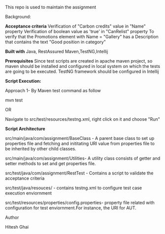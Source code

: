 This repo is used to maintain the assignment

Background:


**Acceptance criteria**
  Verification of "Carbon credits" value in "Name" property
  Verification of boolean value as 'true' in "CanRelist" property
  To verify that the Promotions element with Name = "Gallery" has a Description that contains the text "Good position in category"

**Built with**
Java, RestAssured Maven,TestNG,Intellij

**Prerequisites**
Since test scripts are created in apache maven project, so maven should be installed and configured in local system on which the tests are going to be executed.
TestNG framework should be configured in Intellij

**Script Execution:**

Approach 1- By Maven test command as follow

mvn test

OR

Navigate to src/test/resources/testng.xml, right click on it and choose "Run"

**Script Architecture**

src/main/java/com/assignment/BaseClass - A parent base class to set up properties file and fetching and inititating URI value from properties file to be inherited by other child classes.

src/main/java/com/assignment/Utilities- A utility class consists of getter and setter methods to set and get properties file.

src/test/java/com/assignment/RestTest - Contains a script to validate the acceptance criteria

src/test/java/resouces/ - contains testng.xml to configure test case execution enviornment

src/test/resources/properties/config.properties- property file related with configuration for test enviornment.For instance, the URI for AUT.

Author

Hitesh Ghai
